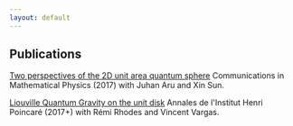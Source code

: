 ```yaml
---
layout: default
---
```


## Publications

[Two perspectives of the 2D unit area quantum sphere](http://arxiv.org/abs/1512.06190)
Communications in Mathematical Physics (2017)
with Juhan Aru and Xin Sun.

[Liouville Quantum Gravity on the unit disk](http://arxiv.org/abs/1502.04343)
Annales de l'Institut Henri Poincaré (2017+)
with Rémi Rhodes and Vincent Vargas.